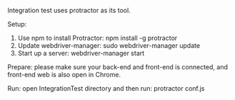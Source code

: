 Integration test uses protractor as its tool.

Setup: 
  1. Use npm to install Protractor: npm install -g protractor
  2. Update webdriver-manager: sudo webdriver-manager update
  3. Start up a server: webdriver-manager start

Prepare: please make sure your back-end and front-end is connected, and front-end web is also open in Chrome.

Run: open IntegrationTest directory and then run: protractor conf.js 
